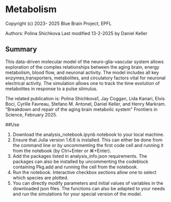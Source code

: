 # Metabolism
Copyright (c) 2023- 2025 Blue Brain Project, EPFL

Authors: Polina Shichkova
Last modified 13-2-2025 by Daniel Keller

## Summary
This data-driven molecular model of the neuro-glia-vascular system allows exploration of the complex relationships between the aging brain, energy metabolism, blood flow, and neuronal activity. The model includes all key enzymes,transporters, metabolites, and circulatory factors vital for neuronal electrical activity. The simulation allows one to track the time evolution of metabolites in response to a pulse stimulus.

The related publication is: Polina Shichkova1, Jay Coggan, Lida Kanari, Elvis Boci, Cyrille Favreau, Stefano M. Antonel, Daniel Keller, and Henry Markram. "Breakdown and repair of the aging brain metabolic system" Frontiers in Science, February 2025.

##Use
1. Download the analysis_notebook.ipynb notebook to your local machine.
2. Ensure that Julia version 1.6.6 is installed. This can either be done from the command line or by uncommenting the first code cell and running it from the notebook (by Ctrl+Enter or ⌘+Enter).
3. Add the packages listed in analysis_info.json requirements. The packages can also be installed by uncommenting the codeblock containing Pkg.add and running the cell from the notebook.
4. Run the notebook. Interactive checkbox sections allow one to select which species are plotted.
5. You can directly modify parameters and initial values of variables in the downloaded json files. The functions can also be adapted to your needs and run the simulations for your special version of the model. 